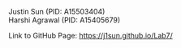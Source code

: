 Justin Sun (PID: A15503404)   
Harshi Agrawal (PID: A15405679)

Link to GitHub Page: https://j1sun.github.io/Lab7/
